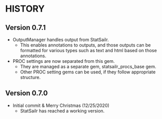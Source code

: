# HISTORY

## Version 0.7.1

* OutputManager handles output from StatSailr.
    + This enables annotations to outputs, and those outputs can be formatted for various types such as text and html based on those annotations.
* PROC settings are now separated from this gem.
    + They are managed as a separate gem, statsailr_procs_base gem.
    + Other PROC setting gems can be used, if they follow appropriate structure.

## Version 0.7.0

* Initial commit & Merry Christmas (12/25/2020)
  + StatSailr has reached a working version.

